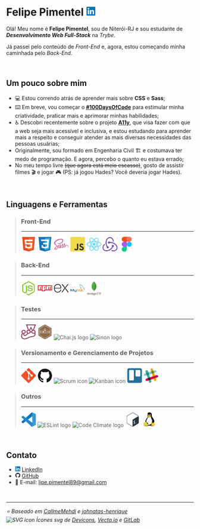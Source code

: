 # Felipe Pimentel <a href="https://www.linkedin.com/in/felipe-pimentel-web-dev/" target="_blank"><img height="25" src="https://raw.githubusercontent.com/devicons/devicon/7a4ca8aa871d6dca81691e018d31eed89cb70a76/icons/linkedin/linkedin-original.svg"></a>

Olá! Meu nome é **Felipe Pimentel**, sou de Niterói-RJ e sou estudante de ***Desenvolvimento Web Full-Stack*** na *Trybe*.

Já passei pelo conteúdo de *Front-End* e, agora, estou começando minha caminhada pelo *Back-End*.

<br>

## Um pouco sobre mim

- 💻 Estou correndo atrás de aprender mais sobre **CSS** e **Sass**;
- ⌨️ Em breve, vou começar o <a href="https://www.100daysofcode.com" target="_blank">**#100DaysOfCode**</a> para estimular minha criatividade, praticar mais e aprimorar minhas habilidades;
- ♿ Descobri recentemente sobre o projeto <a href="https://www.a11yproject.com" target="_blank">**A11y**</a>, que visa fazer com que a web seja mais acessível e inclusiva, e estou estudando para aprender mais a respeito e conseguir atender as mais diversas necessidades das pessoas usuárias;
- Originalmente, sou formado em Engenharia Civil 🏗️ e costumava ter medo de programação. E agora, percebo o quanto eu estava errado;
- No meu tempo livre ~~(que agora está meio escasso)~~, gosto de assistir filmes 🎬 e jogar 🎮 (PS: já jogou Hades? Você deveria jogar Hades).

<br>

## Linguagens e Ferramentas

> ### Front-End
> ---
> <span><img src="https://raw.githubusercontent.com/devicons/devicon/7a4ca8aa871d6dca81691e018d31eed89cb70a76/icons/html5/html5-original.svg" alt="HTML logo" height=40> <img src="https://raw.githubusercontent.com/devicons/devicon/7a4ca8aa871d6dca81691e018d31eed89cb70a76/icons/css3/css3-original.svg" alt="CSS logo" height=40> <img src="https://raw.githubusercontent.com/devicons/devicon/7a4ca8aa871d6dca81691e018d31eed89cb70a76/icons/sass/sass-original.svg" alt="Sass logo" height=40> <img src="https://raw.githubusercontent.com/devicons/devicon/7a4ca8aa871d6dca81691e018d31eed89cb70a76/icons/javascript/javascript-original.svg" alt="JavaScript logo" height=40> <img src="https://raw.githubusercontent.com/devicons/devicon/7a4ca8aa871d6dca81691e018d31eed89cb70a76/icons/react/react-original.svg" alt="ReactJS logo" height=40> <img src="https://raw.githubusercontent.com/devicons/devicon/7a4ca8aa871d6dca81691e018d31eed89cb70a76/icons/redux/redux-original.svg" alt="Redux logo" height=40> <img src="https://raw.githubusercontent.com/devicons/devicon/7a4ca8aa871d6dca81691e018d31eed89cb70a76/icons/figma/figma-original.svg" alt="Figma logo" height=40> <!-- <img src="https://raw.githubusercontent.com/devicons/devicon/9f4f5cdb393299a81125eb5127929ea7bfe42889/icons/nextjs/nextjs-original.svg" alt="Next.js logo" height=40> --></span>

> ### Back-End
> ---
> <span><img src="https://raw.githubusercontent.com/devicons/devicon/9f4f5cdb393299a81125eb5127929ea7bfe42889/icons/nodejs/nodejs-original.svg" alt="Node.js logo" height=40> <img src="https://raw.githubusercontent.com/devicons/devicon/9f4f5cdb393299a81125eb5127929ea7bfe42889/icons/npm/npm-original-wordmark.svg" alt="NPM logo" height=40> <img src="https://raw.githubusercontent.com/devicons/devicon/9f4f5cdb393299a81125eb5127929ea7bfe42889/icons/express/express-original.svg" alt="Express.js logo" height=40> <img src="https://raw.githubusercontent.com/devicons/devicon/master/icons/mysql/mysql-original-wordmark.svg" alt="MySQL logo" height=40> <img src="https://raw.githubusercontent.com/devicons/devicon/9f4f5cdb393299a81125eb5127929ea7bfe42889/icons/mongodb/mongodb-original-wordmark.svg" alt="MongoDB logo" height=40></span>

> ### Testes
> ---
> <span><img src="https://raw.githubusercontent.com/devicons/devicon/9f4f5cdb393299a81125eb5127929ea7bfe42889/icons/jest/jest-plain.svg" alt="Jest logo" height=40> <img src="https://raw.githubusercontent.com/devicons/devicon/9f4f5cdb393299a81125eb5127929ea7bfe42889/icons/mocha/mocha-plain.svg" alt="Mocha logo" height=40> <img src="https://raw.githubusercontent.com/chaijs/chaijs.github.io/master/img/chai-logo.png" alt="Chai.js logo" height=40> <img src="https://github.com/sinonjs/sinon/blob/master/docs/assets/images/logo.png?raw=true" alt="Sinon logo" height=40></span>

> ### Versionamento e Gerenciamento de Projetos
> ---
> <span><img src="https://raw.githubusercontent.com/devicons/devicon/7a4ca8aa871d6dca81691e018d31eed89cb70a76/icons/git/git-original.svg" alt="Git logo" height=40> <img src="https://raw.githubusercontent.com/devicons/devicon/7a4ca8aa871d6dca81691e018d31eed89cb70a76/icons/github/github-original.svg" alt="GitHub logo" height=40> <img src="https://about.gitlab.com/images/icons/scrum.svg" alt="Scrum icon" height=40> <img src="https://about.gitlab.com/images/icons/kanban.svg" alt="Kanban icon" height=40> <img src="https://raw.githubusercontent.com/devicons/devicon/7a4ca8aa871d6dca81691e018d31eed89cb70a76/icons/trello/trello-plain.svg" alt="Trello logo" height=40> <img src="https://raw.githubusercontent.com/devicons/devicon/7a4ca8aa871d6dca81691e018d31eed89cb70a76/icons/slack/slack-original.svg" alt="Slack logo" height=40>
</span>

> ### Outros
> ---
> <span><img src="https://raw.githubusercontent.com/devicons/devicon/9f4f5cdb393299a81125eb5127929ea7bfe42889/icons/vscode/vscode-original.svg" alt="Visual Studio Code logo" height=40> <img src="https://symbols.getvecta.com/stencil_79/71_eslint-icon.f2a69060cd.svg" alt="ESLint logo" height=40> <img src="https://symbols.getvecta.com/stencil_77/22_code-climate-icon.4034b1968c.svg" alt="Code Climate logo" height=40> <img src="https://raw.githubusercontent.com/devicons/devicon/7a4ca8aa871d6dca81691e018d31eed89cb70a76/icons/bash/bash-original.svg" alt="Bash icon" height=40> <img src="https://raw.githubusercontent.com/devicons/devicon/7a4ca8aa871d6dca81691e018d31eed89cb70a76/icons/linux/linux-original.svg" alt="Linux logo" height=40></span>

<br>

## Contato

- <img height="14" src="https://raw.githubusercontent.com/devicons/devicon/7a4ca8aa871d6dca81691e018d31eed89cb70a76/icons/linkedin/linkedin-original.svg" alt="LinkedIn logo" > <a href="https://www.linkedin.com/in/felipe-pimentel-web-dev/" target="_blank">LinkedIn</a><br>
- <img height="14" src="https://raw.githubusercontent.com/devicons/devicon/7a4ca8aa871d6dca81691e018d31eed89cb70a76/icons/github/github-original.svg" alt="GitHub logo"> <a href="https://github.com/felipe-pimentel" target="_blank">GitHub</a><br>
- 📧 E-mail: lipe.pimentel89@gmail.com

<br>

---

*⭐️ Baseado em <a href="https://github.com/CallmeMehdi" target="_blank">CallmeMehdi</a> e <a href="https://github.com/johnatas-henrique" target="_blank">johnatas-henrique</a>*<br>
*<img height="14" src="https://symbols.getvecta.com/stencil_96/140_svg-icon.bc6ac74047.svg" alt="SVG icon"> Ícones svg de <a href="https://github.com/devicons/devicon" target="_blank">Devicons</a>, <a href="https://vecta.io/symbolsn" target="_blank">Vecta.io</a> e <a href="https://about.gitlab.com/topics/agile-delivery/" target="_blank" >GitLab</a>*
